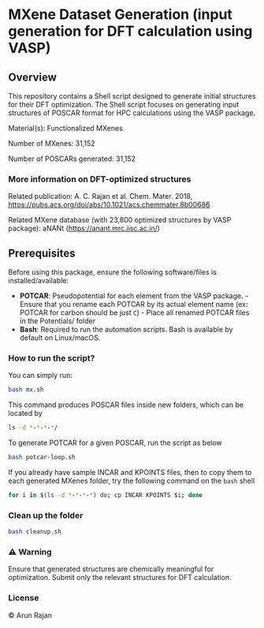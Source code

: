 # **MXene Dataset Generation** (input generation for DFT calculation using VASP)

## Overview
This repository contains a Shell script designed to generate initial structures for their DFT optimization. The Shell script focuses on generating input structures of POSCAR format for HPC calculations using the VASP package.

Material(s): Functionalized MXenes

Number of MXenes: 31,152

Number of POSCARs generated: 31,152

### More information on DFT-optimized structures

Related publication: A. C. Rajan et al. Chem. Mater. 2018, https://pubs.acs.org/doi/abs/10.1021/acs.chemmater.8b00686 

Related MXene database (with 23,800 optimized structures by VASP package): aNANt (https://anant.mrc.iisc.ac.in/)

## Prerequisites
Before using this package, ensure the following software/files is installed/available:
- **POTCAR**: Pseudopotential for each element from the VASP package.
      - Ensure that you rename each POTCAR by its actual element name (ex: POTCAR for carbon should be just `C`)
      - Place all renamed POTCAR files in the Potentials/ folder 
- **Bash**: Required to run the automation scripts. Bash is available by default on Linux/macOS. 

### How to run the script?
You can simply run:

```bash
bash mx.sh
```


This command produces POSCAR files inside new folders, which can be located by
```bash
ls -d *-*-*-*/
```

To generate POTCAR for a given POSCAR, run the script as below
```bash
bash potcar-loop.sh
```

If you already have sample INCAR and KPOINTS files, then to copy them to each generated MXenes folder, try the following command on the `bash` shell
```bash
for i in $(ls -d *-*-*-*) do; cp INCAR KPOINTS $i; done
```

### Clean up the folder
```bash
bash cleanup.sh
```

### ⚠️ Warning
Ensure that generated structures are chemically meaningful for optimization. Submit only the relevant structures for DFT calculation.

### License
&copy; Arun Rajan
